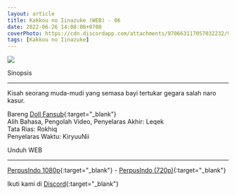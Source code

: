 ```yaml
---
layout: article
title: Kakkou no Iinazuke (WEB) - 06
date: 2022-06-26 14:08:00+0700
coverPhoto: https://cdn.discordapp.com/attachments/970663117057032232/990596757912174642/unknown.png
tags: [Kakkou no Iinazuke]
---
```


![](https://cdn.discordapp.com/attachments/970663117057032232/990596757912174642/unknown.png)

Sinopsis

---
Kisah seorang muda-mudi yang semasa bayi tertukar gegara salah naro kasur.

Bareng [Doll Fansub](https://www.perpusindo.info/user/Leqek){:target="_blank"}
<br>
Alih Bahasa, Pengolah Video, Penyelaras Akhir: Leqek
<br>
Tata Rias: Rokhiq
<br>
Penyelaras Waktu: KiryuuNii

Unduh WEB

---
[PerpusIndo 1080p](https://www.perpusindo.info/berkas/Kgfyd8NS){:target="_blank"} - [PerpusIndo (720p)](https://www.perpusindo.info/berkas/AMqEPZNj){:target="_blank"}

Ikuti kami di [Discord](https://discord.gg/8QeuePwYgV){:target="_blank"}
